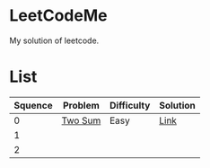 # LeetCodeMe

My solution of leetcode.

# List

| Squence | Problem                                  | Difficulty | Solution                                 |
| ------- | ---------------------------------------- | ---------- | ---------------------------------------- |
| 0       | [Two Sum](https://leetcode.com/problems/two-sum/description/) | Easy       | [Link](https://github.com/PleaseCallMeCoder/LeetCodeMe/blob/master/Solution/TwoSum.md) |
| 1       |                                          |            |                                          |
| 2       |                                          |            |                                          |

